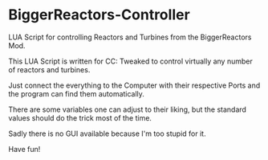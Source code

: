 # BiggerReactors-Controller
LUA Script for controlling Reactors and Turbines from the BiggerReactors Mod.

This LUA Script is written for CC: Tweaked to control virtually any number of reactors and turbines.

Just connect the everything to the Computer with their respective Ports and the program can find them automatically.

There are some variables one can adjust to their liking, but the standard values should do the trick most of the time.

Sadly there is no GUI available because I'm too stupid for it.


Have fun!

